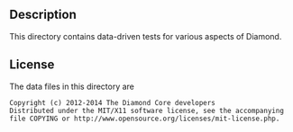 Description
------------

This directory contains data-driven tests for various aspects of Diamond.

License
--------

The data files in this directory are

    Copyright (c) 2012-2014 The Diamond Core developers
    Distributed under the MIT/X11 software license, see the accompanying
    file COPYING or http://www.opensource.org/licenses/mit-license.php.

